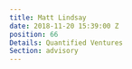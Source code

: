 ```yaml
---
title: Matt Lindsay
date: 2018-11-20 15:39:00 Z
position: 66
Details: Quantified Ventures
Section: advisory
---
```


